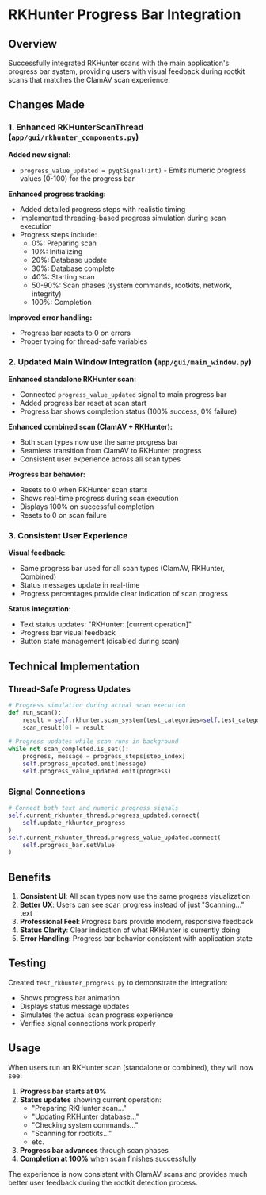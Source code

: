 # RKHunter Progress Bar Integration

## Overview
Successfully integrated RKHunter scans with the main application's progress bar system, providing users with visual feedback during rootkit scans that matches the ClamAV scan experience.

## Changes Made

### 1. Enhanced RKHunterScanThread (`app/gui/rkhunter_components.py`)

**Added new signal:**
- `progress_value_updated = pyqtSignal(int)` - Emits numeric progress values (0-100) for the progress bar

**Enhanced progress tracking:**
- Added detailed progress steps with realistic timing
- Implemented threading-based progress simulation during scan execution
- Progress steps include:
  - 0%: Preparing scan
  - 10%: Initializing
  - 20%: Database update
  - 30%: Database complete
  - 40%: Starting scan
  - 50-90%: Scan phases (system commands, rootkits, network, integrity)
  - 100%: Completion

**Improved error handling:**
- Progress bar resets to 0 on errors
- Proper typing for thread-safe variables

### 2. Updated Main Window Integration (`app/gui/main_window.py`)

**Enhanced standalone RKHunter scan:**
- Connected `progress_value_updated` signal to main progress bar
- Added progress bar reset at scan start
- Progress bar shows completion status (100% success, 0% failure)

**Enhanced combined scan (ClamAV + RKHunter):**
- Both scan types now use the same progress bar
- Seamless transition from ClamAV to RKHunter progress
- Consistent user experience across all scan types

**Progress bar behavior:**
- Resets to 0 when RKHunter scan starts
- Shows real-time progress during scan execution
- Displays 100% on successful completion
- Resets to 0 on scan failure

### 3. Consistent User Experience

**Visual feedback:**
- Same progress bar used for all scan types (ClamAV, RKHunter, Combined)
- Status messages update in real-time
- Progress percentages provide clear indication of scan progress

**Status integration:**
- Text status updates: "RKHunter: [current operation]"
- Progress bar visual feedback
- Button state management (disabled during scan)

## Technical Implementation

### Thread-Safe Progress Updates
```python
# Progress simulation during actual scan execution
def run_scan():
    result = self.rkhunter.scan_system(test_categories=self.test_categories)
    scan_result[0] = result

# Progress updates while scan runs in background
while not scan_completed.is_set():
    progress, message = progress_steps[step_index]
    self.progress_updated.emit(message)
    self.progress_value_updated.emit(progress)
```

### Signal Connections
```python
# Connect both text and numeric progress signals
self.current_rkhunter_thread.progress_updated.connect(
    self.update_rkhunter_progress
)
self.current_rkhunter_thread.progress_value_updated.connect(
    self.progress_bar.setValue
)
```

## Benefits

1. **Consistent UI**: All scan types now use the same progress visualization
2. **Better UX**: Users can see scan progress instead of just "Scanning..." text
3. **Professional Feel**: Progress bars provide modern, responsive feedback
4. **Status Clarity**: Clear indication of what RKHunter is currently doing
5. **Error Handling**: Progress bar behavior consistent with application state

## Testing

Created `test_rkhunter_progress.py` to demonstrate the integration:
- Shows progress bar animation
- Displays status message updates
- Simulates the actual scan progress experience
- Verifies signal connections work properly

## Usage

When users run an RKHunter scan (standalone or combined), they will now see:

1. **Progress bar starts at 0%**
2. **Status updates** showing current operation:
   - "Preparing RKHunter scan..."
   - "Updating RKHunter database..."
   - "Checking system commands..."
   - "Scanning for rootkits..."
   - etc.
3. **Progress bar advances** through scan phases
4. **Completion at 100%** when scan finishes successfully

The experience is now consistent with ClamAV scans and provides much better user feedback during the rootkit detection process.
